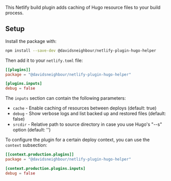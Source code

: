 This Netlify build plugin adds caching of Hugo resource files to your build process.

## Setup

Install the package with:

```bash
npm install --save-dev @davidsneighbour/netlify-plugin-hugo-helper
```

Then add it to your `netlify.toml` file:

```toml
[[plugins]]
package = "@davidsneighbour/netlify-plugin-hugo-helper"

[plugins.inputs]
debug = false
```

The `inputs` section can contain the following parameters:

* `cache` - Enable caching of resources between deploys (default: true)
* `debug` - Show verbose logs and list backed up and restored files (default: false)
* `srcdir` - Relative path to source directory in case you use Hugo's "--s" option (default: '')

To configure the plugin for a certain deploy context, you can use the `context` subsection:

```toml
[[context.production.plugins]]
package = "@davidsneighbour/netlify-plugin-hugo-helper"

[context.production.plugins.inputs]
debug = false
```
